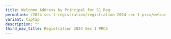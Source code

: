 ```yaml
---
title: Welcome Address by Principal for S1 Reg
permalink: /2024-sec-1-registration/registration-2024-sec-1-prcs/welcome/
variant: tiptap
description: ""
third_nav_title: Registration 2024 Sec 1 PRCS
---
```

